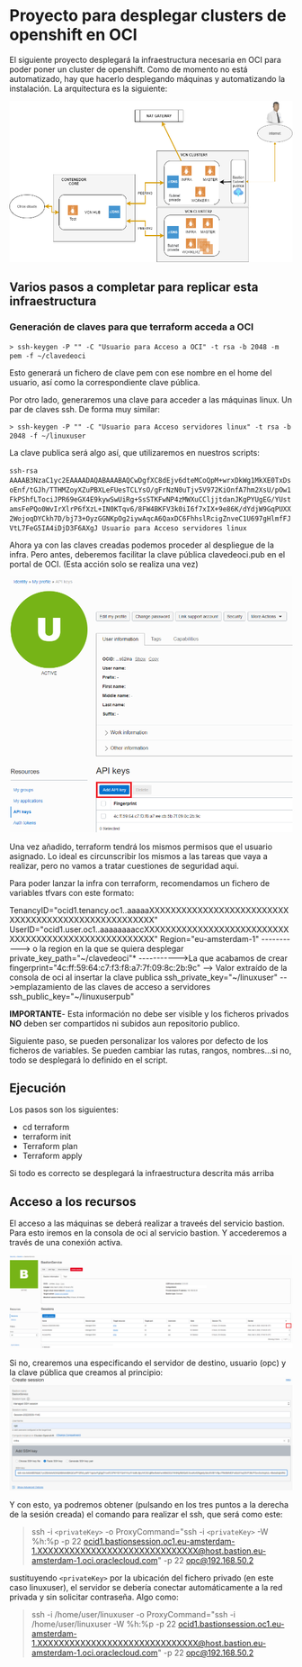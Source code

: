 <h1>Proyecto para desplegar clusters de openshift en OCI</h1>

El siguiente proyecto desplegará la infraestructura necesaria en OCI para poder poner un cluster de openshift.
Como de momento no está automatizado, hay que hacerlo desplegando máquinas y automatizando la instalación.
La arquitectura es la siguiente:

![esquema](/esquema.png)


<h2>Varios pasos a completar para replicar esta infraestructura</h2>

<h3>Generación de claves para que terraform acceda a OCI</h3>

    > ssh-keygen -P "" -C "Usuario para Acceso a OCI" -t rsa -b 2048 -m pem -f ~/clavedeoci

<p>Esto generará un fichero de clave pem con ese nombre en el home del usuario, así como la correspondiente clave pública.</p>
<p>Por otro lado, generaremos una clave para acceder a las máquinas linux. Un par de claves ssh. De forma muy similar:</p>

    > ssh-keygen -P "" -C "Usuario para Acceso servidores linux" -t rsa -b 2048 -f ~/linuxuser

La clave publica será algo así, que utilizaremos en nuestros scripts:

`ssh-rsa AAAAB3NzaC1yc2EAAAADAQABAAABAQCwDgfXC8dEjv6dteMCoQpM+wrxDkWg1MkXE0TxDsoEnf/tGJh/TTHMZoyXZuPBXLeFUesTCLYsO/gFrNzN0uTjv5V972KiOnfA7hm2XsU/pOw1FkPShfLTociJPR69eGX4E9kywSwUiRg+SsSTKFwNP4zMWXuCCljjtdanJKgPYUgEG/YUstamsFePQo0WvIrXlrP6fXzL+IN0KTqv6/8FW4BKFV3k0iI6f7xIX+9e86K/dYdjW9GqPUXX2WojoqDYCkh7D/bj73+OyzGGNKpOg2iywAqcA6QaxDC6FhhslRcigZnveC1U697gHlmfFJVtL7FeG5IA4iDjD3F6AXgJ Usuario para Acceso servidores linux`

Ahora ya con las claves creadas podemos proceder al despliegue de la infra. Pero antes, deberemos facilitar la clave pública clavedeoci.pub en el portal de OCI. (Esta acción solo se realiza una vez)

![adduser](/add_oracle_user.png)

Una vez añadido, terraform tendrá los mismos permisos que el usuario asignado. Lo ideal es circunscribir los mismos a las tareas que vaya a realizar, pero no vamos a tratar cuestiones de seguridad aqui. 

Para poder lanzar la infra con terraform, recomendamos un fichero de variables tfvars con este formato:

<p>
TenancyID="ocid1.tenancy.oc1..aaaaaXXXXXXXXXXXXXXXXXXXXXXXXXXXXXXXXXXXXXXXXXXXXXXXXXXXXX"
UserID="ocid1.user.oc1..aaaaaaaaccXXXXXXXXXXXXXXXXXXXXXXXXXXXXXXXXXXXXXXXXXXXXXXXXXXXXXX"
Region="eu-amsterdam-1"        -----------> o la region en la que se quiera desplegar
private_key_path="~/clavedeoci"* ----------->La que acabamos de crear 
fingerprint="4c:ff:59:64:c7:f3:f8:a7:7f:09:8c:2b:9c" --> Valor extraído de la consola de oci al insertar la clave publica
ssh_private_key="~/linuxuser" -->emplazamiento de las claves de acceso a servidores
ssh_public_key="~/linuxuserpub"
</p>

<p3>**IMPORTANTE**- Esta información no debe ser visible y los ficheros privados **NO** deben ser compartidos ni subidos aun repositorio publico.</p3>

Siguiente paso, se pueden personalizar los valores por defecto de los ficheros de variables. Se pueden cambiar las rutas, rangos, nombres...si no, todo se desplegará lo definido en el script.

<h2>Ejecución</h2>

Los pasos son los siguientes:

- cd terraform 
- terraform init 
- Terraform plan
- Terraform apply

<p>Si todo es correcto se desplegará la infraestructura descrita más arriba</p>

<h2>Acceso a los recursos</h2>

El acceso a las máquinas se deberá realizar a traveés del servicio bastion. Para esto iremos en la consola de oci al servicio bastion.
Y accederemos a través de una conexión activa. 

![adduser](/bastion_sesion.png)

Si no, crearemos una especificando el servidor de destino, usuario (opc) y la clave pública que creamos al principio:
![adduser](/add_session.PNG)

Y con esto, ya podremos obtener (pulsando en los tres puntos a la derecha de la sesión creada) el comando para realizar el ssh, que será como este:
 
  > ssh -i ``<privateKey>`` -o ProxyCommand="ssh -i ``<privateKey>`` -W %h:%p -p 22 ocid1.bastionsession.oc1.eu-amsterdam-1.XXXXXXXXXXXXXXXXXXXXXXXXXXXXXX@host.bastion.eu-amsterdam-1.oci.oraclecloud.com" -p 22 opc@192.168.50.2

  sustituyendo ``<privateKey>`` por la ubicación del fichero privado (en este caso linuxuser), el servidor se debería conectar automáticamente a la red privada y sin solicitar contraseña. Algo como:

  > ssh -i /home/user/linuxuser -o ProxyCommand="ssh -i /home/user/linuxuser -W %h:%p -p 22 ocid1.bastionsession.oc1.eu-amsterdam-1.XXXXXXXXXXXXXXXXXXXXXXXXXXXXXX@host.bastion.eu-amsterdam-1.oci.oraclecloud.com" -p 22 opc@192.168.50.2

